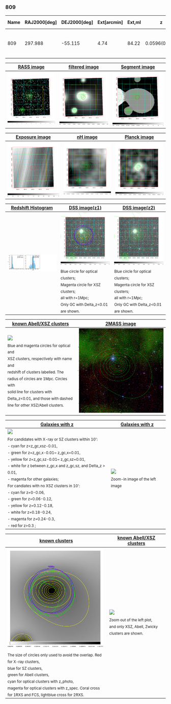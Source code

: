 <div STYLE="page-break-after: always;"></div>

### 809

|Name|RAJ2000[deg]|DEJ2000[deg] |Ext[arcmin]| Ext,ml | z | z_src| C|GC(XSZ,Delta_z<0.01)| GC(OPT,Delta_z<0.01)|GC| R_sig[arcmin] | R500[arcmin] | R500[Mpc]| CRsig[c/s] | CR500[c/s] |L500[1E44 erg/s]|F500[1E-12 erg/s/cm^2]| M500[1E14 Msun]|Tx[keV]|Cnt_sig|Beta|Rc[arcmin]|Comment|Alias|
|---|---|---|---|---|---|------|---|--------|---------|----------|---|---|---|---|---|---|---|---|---|---|---|---|---|---|
|809| 297.988| -55.115| 4.74| 84.22| 0.0596(0.005)| z1, z_xsz| B| MCXC, PSZ2, Tar| A, N| A, MCXC, N, PSZ2, Tar, W| 29.638| 12.429| 0.859| 0.468(0.121)| 0.427(0.110)| 0.653(0.101)| 7.664(1.186)| 1.91(0.15)| 3.25(0.16)| 132.0| 0.904(-0.102+0.069)| 10.701(-1.477+1.065)| -| k515|

|[RASS image](../image/809/809_img.pdf)|[filtered image](../image/809/809_fil.pdf)|[Segment image](../image/809/809_seg.pdf)|
|-------------------|--------------------|-------------------|
| <img src="../image/809/809_img.png" width="300">  | <img src="../image/809/809_fil.png" width="300">   | <img src="../image/809/809_seg.png" width="300">  |

|[Exposure image](../image/809/809_mex.pdf)| [nH image](../image/809/809_nh.pdf)| [Planck image](../image/809/809_p.pdf)|
|-------------------|--------------------|-------------------|
|<img src="../image/809/809_mex.png" width="300">   | <img src="../image/809/809_nh.png" width="300">    | <img src="../image/809/809_p.png" width="300"> |

|[Redshift Histogram](../image/809/809_zg.pdf) | [DSS image(z1)](../image/809/809_dss_z1.pdf)      |  [DSS image(z2)](../image/809/809_dss_z2.pdf)    |
|-------------------|--------------------|-------------------|
|<img src="../image/809/809_zg.png" width="300"> |<img src="../image/809/809_dss_z1.png" width="300"> <sub><br>Blue circle for optical clusters; <br>Magenta circle for XSZ clusters; <br>all with r=1Mpc; <br>Only GC with Delta_z<0.01 are shown. </sub>| <img src="../image/809/809_dss_z2.png" width="300"><sub><br>Blue circle for optical clusters; <br>Magenta circle for XSZ clusters; <br>all with r=1Mpc; <br>Only GC with Delta_z<0.01 are shown. </sub> |

|[known Abell/XSZ clusters](../image/809/809_m.pdf) | [2MASS image](../image/809/809_2mass.pdf)      |
|-------------------|-------------------|
|<img src=../image/809/809_m.png width="300"> <br><sub>Blue and magenta circles for optical and <br>XSZ clusters, respectively with name and <br>redshift of clusters labelled. The <br>radius of circles are 1Mpc. Circles with <br>solid line for clusters with <br>Delta_z<0.01, and those with dashed <br>line for other XSZ/Abell clusters.        </sub>|<img src="../image/809/809_2mass.png" width="300">  |

|[Galaxies with z](../image/809/809_opt_ned.pdf) |[Galaxies with z](../image/809/809_opt_ned_zoom.pdf) |
|-------------------|-------------------|
| <img src=../image/809/809_opt_ned.png width="300"> <br><sub> For candidates with X-ray or SZ clusters within 10': <br> - cyan for z<z_gc,xsz-0.01, <br> - green for z=z_gc,x-0.01~ z_gc,x+0.01, <br> - yellow for z=z_gc,sz-0.01~ z_gc,sz+0.01, <br> - white for z between z_gc,x and z_gc,sz, and Delta_z > 0.01, <br> - magenta for other galaxies; <br>For candiates with no XSZ clusters in 10': <br> - cyan for z=0-0.06, <br> - green for z=0.06-0.12, <br> - yellow for z=0.12-0.18, <br> - white for z=0.18-0.24, <br> - magenta for z=0.24-0.3, <br> - red for z>0.3 ;  </sub>|<img src=../image/809/809_opt_ned_zoom.png width="300">  <br><sub> Zoom-in image of the left image</sub>|

|[known clusters](../image/809/809_gc.pdf) |[known Abell/XSZ clusters](../image/809/809_gc_large.pdf) |
|-------------------|-------------------|
| <img src=../image/809/809_gc.png width="300"> <br><sub> The size of circles only used to avoid the overlap. Red for X-ray clusters, <br> blue for SZ clusters, <br> green for Abell clusters, <br> cyan for optical clusters with z_photo, <br> magenta for optical clusters with z_spec. Coral cross for 1RXS and FCS, lightblue cross for 2RXS. </sub>|<img src=../image/809/809_gc_large.png width="300"> <br><sub> Zoom out of the left plot, <br> and only XSZ, Abell, Zwicky clusters are shown. </sub> |



